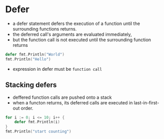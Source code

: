 # Defer

- a defer statement defers the execution of a function until the surrounding functions returns.
- the deferred call's arguments are evaluated immediately,
- but the function call is not executed until the surrounding function returns

```go
defer fmt.Println("World")
fmt.Println("Hello")
```

- expression in defer must be `function call`

## Stacking defers

- deffered function calls are pushed onto a stack
- when a functon returns, its deferred calls are executed in last-in-first-out order.

```go
for i := 0; i <= 10; i++ {
    defer fmt.Println(i)
}
fmt.Println("start counting")
```
